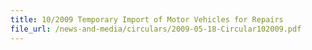 ```yaml
---
title: 10/2009 Temporary Import of Motor Vehicles for Repairs
file_url: /news-and-media/circulars/2009-05-18-Circular102009.pdf
---
```

